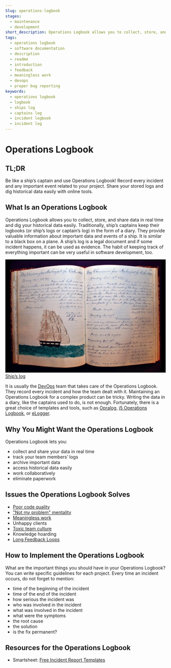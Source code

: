 ```yaml
---
Slug: operations-logbook
stages:
  - maintenance
  - development
short_description: Operations Logbook allows you to collect, store, and share data in real time and dig your historical data easily.
tags:
  - operations logbook
  - software documentation
  - description
  - readme
  - introduction
  - feedback
  - meaningless work
  - devops
  - proper bug reporting
keywords:
  - operations logbook
  - logbook
  - ships log
  - captains log
  - incident logbook
  - incident log
---
```


# Operations Logbook

## TL;DR

Be like a ship’s captain and use Operations Logbook! Record every incident and any important event related to your project. Share your stored logs and dig historical data easily with online tools.

## What Is an Operations Logbook

Operations Logbook allows you to collect, store, and share data in real time and dig your historical data easily. Traditionally, ship’s captains keep their logbooks (or ship’s logs or captain’s log) in the form of a diary. They provide valuable information about important data and events of a ship. It is similar to a black box on a plane. A ship’s log is a legal document and if some incident happens, it can be used as evidence. The habit of keeping track of everything important can be very useful in software development, too.

![Ships Log](/files/ship_log.jpg)  
[Ship’s log](https://astrolabesailing.com/2014/03/07/ships-log/)

It is usually the [DevOps](/practices/devops) team that takes care of the Operations Logbook. They record every incident and how the team dealt with it. Maintaining an Operations Logbook for a complex product can be tricky. Writing the data in a diary, like the captains used to do, is not enough. Fortunately, there is a great choice of templates and tools, such as [Opralog](http://www.infotechnics.com/products/opralog-operations-logbook-software/), [j5 Operations Logbook](https://www.j5int.com/j5-applications-operations-management-software/j5-operations-applications/j5-operations-logbook/), or [eLogger](https://www.elogger.com/).

## Why You Might Want the Operations Logbook

Operations Logbook lets you:

- collect and share your data in real time
- track your team members’ logs
- archive important data
- access historical data easily
- work collaboratively
- eliminate paperwork

## Issues the Operations Logbook Solves

- [Poor code quality](/problems/poor-code-quality)
- ["Not my problem" mentality](/problems/not-my-problem-mentality)
- [Meaningless work](/problems/meaningless-work)
- Unhappy clients
- [Toxic team culture](/problems/toxic-team-culture)
- Knowledge hoarding
- [Long Feedback Loops](/problems/long-feedback-loops)

## How to Implement the Operations Logbook

What are the important things you should have in your Operations Logbook? You can write specific guidelines for each project. Every time an incident occurs, do not forget to mention:

- time of the beginning of the incident
- time of the end of the incident
- how serious the incident was
- who was involved in the incident
- what was involved in the incident
- what were the symptoms
- the root cause
- the solution
- is the fix permanent?

## Resources for the Operations Logbook

- Smartsheet: [Free Incident Report Templates](https://www.smartsheet.com/free-incident-report-templates)
